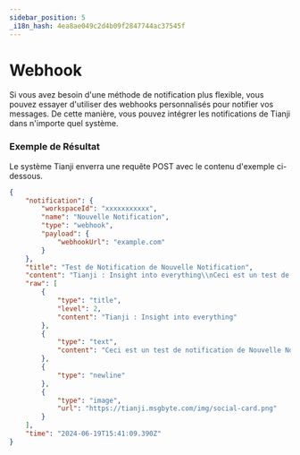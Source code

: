 ```yaml
---
sidebar_position: 5
_i18n_hash: 4ea8ae049c2d4b09f2847744ac37545f
---
```

# Webhook

Si vous avez besoin d'une méthode de notification plus flexible, vous pouvez essayer d'utiliser des webhooks personnalisés pour notifier vos messages. De cette manière, vous pouvez intégrer les notifications de Tianji dans n'importe quel système.

### Exemple de Résultat

Le système Tianji enverra une requête POST avec le contenu d'exemple ci-dessous.

```json
{
    "notification": {
        "workspaceId": "xxxxxxxxxxx",
        "name": "Nouvelle Notification",
        "type": "webhook",
        "payload": {
            "webhookUrl": "example.com"
        }
    },
    "title": "Test de Notification de Nouvelle Notification",
    "content": "Tianji : Insight into everything\\nCeci est un test de notification de Nouvelle Notification\\n[image]",
    "raw": [
        {
            "type": "title",
            "level": 2,
            "content": "Tianji : Insight into everything"
        },
        {
            "type": "text",
            "content": "Ceci est un test de notification de Nouvelle Notification"
        },
        {
            "type": "newline"
        },
        {
            "type": "image",
            "url": "https://tianji.msgbyte.com/img/social-card.png"
        }
    ],
    "time": "2024-06-19T15:41:09.390Z"
}
```
